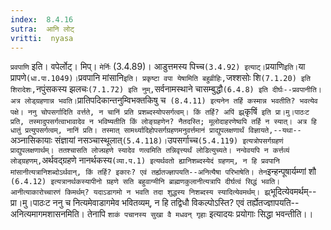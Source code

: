 ```yaml
---
index:  8.4.16
sutra:  आनि लोट्
vritti:  nyasa
---
```


`प्रवपाणि` इति। वपेर्लोट्। मिप्। `मेर्निः` (3.4.89)। आडुत्तमस्य पिच्च` (3.4.92) इत्याट्। `प्रयाणि` इति। `या प्रापणे` (धा.पा.1049)।
`प्रवपानि मांसानि` इति। प्रकृष्टा वपा येषामिति बहुव्रीहिः, `जश्शसोः शि` (7.1.20) इति शिरादेशः, `नपुंसकस्य झलचः` (7.1.72) इति नुम्, `सर्वनामस्थाने चासम्बुद्धौ` (6.4.8) इति दीर्घः--प्रवपानीति। अत्र लोड्ग्रहणान्न भवति। `प्रातिपदिकान्तनुम्विभक्तकिषु च` (8.4.11) इत्यनेन तर्हि कस्मान्न भवतीति? भवत्येव पक्षे। ननु चोपसर्गादिति वर्त्तते, न चानिं प्रति प्रशब्दस्योपसर्गत्वम्। किं तर्हि? अपिं झ्र्`कृषिं` इति प्रा।मु।पाठःट प्रति, तस्मादुपसर्गत्वाभावादेव न भविष्यतीति किं लोङ्ग्रहणेन? नैतदस्ति; मूलोदाहरणेष्वपि तर्हि न स्यात्। अत्र हि धातुं प्रत्युपसर्गत्वम्, नानिं प्रति। तस्मात् सामर्थ्यादिहोपसर्गग्रहणमनुवर्त्तमानं प्राद्युपलक्षणार्थं विज्ञायते,--यथा--`अञ्नासिकायाः संज्ञायां नसञ्चास्थूलात्` (5.4.118)। `उपसर्गाच्च` (5.4.119) इत्यत्रोपसर्गग्रहणं प्राद्युपलक्षणार्थम्। ततश्चासति लोज्ग्रहणे स्यादेव णत्वमिति तन्निवृत्त्यर्थं लोडित्युच्यते। नन्वेवयपि न कर्त्तव्यं लोड्ग्रहणम्, `अर्थवद्ग्रहणे नानर्थकस्य` (व्या.प.1) इत्यर्थवतो ह्यानिशब्दस्येदं ग्रहणम्, न हि प्रवपानि मांसानीत्यत्रानिशब्दोऽर्थवान्, किं तर्हि? इकारः? एवं तर्ह्यतज्ज्ञापयति--अनित्यैषा परिभाषेति। तेन `इन्हन्पूषार्यम्णां शौ` (6.4.12) इत्यत्रानर्थकस्यापीनो ग्रहणे सति बहुवाग्मीनि ब्राह्मणकुलानीत्यत्रापि दीर्घत्वं सिद्धं भवति।
आनीत्याकारोच्चारणं किमर्थम्? यदाऽडागमो न भवति तदा शुद्धस्य निशब्दस्य स्यादित्येवमर्थम्। झ्र्`भूदित्येवमर्थम्--प्रा।मु।पाठःट
ननु च नित्यमेवाडागमेव भवितव्यम्, न हि तद्विधौ विकल्पोऽस्ति? एवं तर्ह्येतज्ज्ञापयति--अनित्यमागमशासनमिति। तेनापि `शाकं पचानस्य सुखा वै मधवन् गृहाः` इत्यादयः प्रयोगाः सिद्धा भवन्तीति।।

